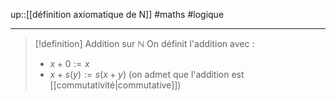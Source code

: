 up::[[définition axiomatique de N]]
#maths #logique

---

> [!definition] Addition sur $\mathbb{N}$
> On définit l'addition avec :
>  - $x + 0 := x$
>  - $x+ s(y) := s(x+y)$
> (on admet que l'addition est [[commutativité|commutative]])

